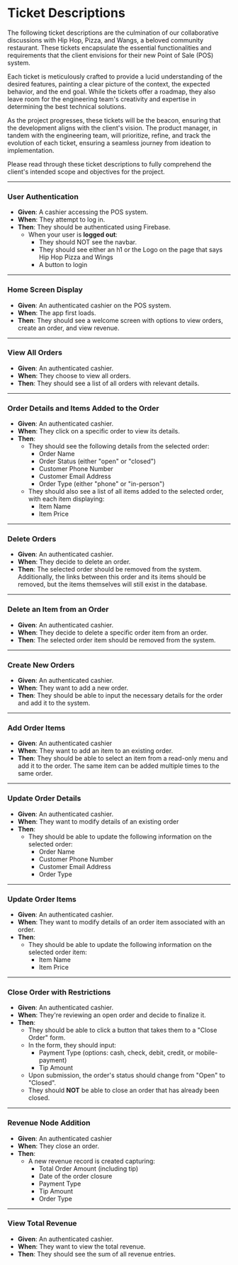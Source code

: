 # Ticket Descriptions

The following ticket descriptions are the culmination of our collaborative discussions with Hip Hop, Pizza, and Wangs, a beloved community restaurant. These tickets encapsulate the essential functionalities and requirements that the client envisions for their new Point of Sale (POS) system.

Each ticket is meticulously crafted to provide a lucid understanding of the desired features, painting a clear picture of the context, the expected behavior, and the end goal. While the tickets offer a roadmap, they also leave room for the engineering team's creativity and expertise in determining the best technical solutions.

As the project progresses, these tickets will be the beacon, ensuring that the development aligns with the client's vision. The product manager, in tandem with the engineering team, will prioritize, refine, and track the evolution of each ticket, ensuring a seamless journey from ideation to implementation.

Please read through these ticket descriptions to fully comprehend the client's intended scope and objectives for the project.

---

### **User Authentication**

- **Given**: A cashier accessing the POS system.
- **When**: They attempt to log in.
- **Then**: They should be authenticated using Firebase.
  - When your user is **logged out**:
     - They should NOT see the navbar.
     - They should see either an h1 or the Logo on the page that says Hip Hop Pizza and Wings
     - A button to login

---
### **Home Screen Display**

- **Given**: An authenticated cashier on the POS system.
- **When**: The app first loads.
- **Then**: They should see a welcome screen with options to view orders, create an order, and view revenue.

---

### **View All Orders**

- **Given**: An authenticated cashier.
- **When**: They choose to view all orders.
- **Then**: They should see a list of all orders with relevant details.

---

### **Order Details and Items Added to the Order**

- **Given**: An authenticated cashier.  
- **When**: They click on a specific order to view its details.  
- **Then**: 
    - They should see the following details from the selected order:
        - Order Name
        - Order Status (either "open" or "closed")
        - Customer Phone Number
        - Customer Email Address
        - Order Type (either "phone" or "in-person")
    - They should also see a list of all items added to the selected order, with each item displaying:
        - Item Name
        - Item Price

---

### **Delete Orders**

- **Given**: An authenticated cashier.  
- **When**: They decide to delete an order.  
- **Then**: The selected order should be removed from the system. Additionally, the links between this order and its items should be removed, but the items themselves will still exist in the database.  

---

### **Delete an Item from an Order**

- **Given**: An authenticated cashier.  
- **When**: They decide to delete a specific order item from an order.  
- **Then**: The selected order item should be removed from the system.  

---

### **Create New Orders**

- **Given**: An authenticated cashier.
- **When**: They want to add a new order.
- **Then**: They should be able to input the necessary details for the order and add it to the system. 

---

### **Add Order Items**

- **Given**: An authenticated cashier
- **When**: They want to add an item to an existing order.
- **Then**: They should be able to select an item from a read-only menu and add it to the order. The same item can be added multiple times to the same order. 

---

### **Update Order Details**

- **Given**: An authenticated cashier.
- **When**: They want to modify details of an existing order
- **Then**: 
    - They should be able to update the following information on the selected order:
        - Order Name
        - Customer Phone Number
        - Customer Email Address
        - Order Type

---

### **Update Order Items**

- **Given**: An authenticated cashier.  
- **When**: They want to modify details of an order item associated with an order.  
- **Then**: 
    - They should be able to update the following information on the selected order item:
        - Item Name
        - Item Price

---

### **Close Order with Restrictions**

- **Given**: An authenticated cashier.  
- **When**: They're reviewing an open order and decide to finalize it.
- **Then**: 
    - They should be able to click a button that takes them to a "Close Order" form.
    - In the form, they should input:
        - Payment Type (options: cash, check, debit, credit, or mobile-payment)
        - Tip Amount
    - Upon submission, the order's status should change from "Open" to "Closed".
    - They should **NOT** be able to close an order that has already been closed.

---

### **Revenue Node Addition**

- **Given**: An authenticated cashier
- **When**: They close an order.  
- **Then**: 
    - A new revenue record is created capturing:
        - Total Order Amount (including tip)
        - Date of the order closure
        - Payment Type
        - Tip Amount
        - Order Type
---

### **View Total Revenue**

- **Given**: An authenticated cashier.
- **When**: They want to view the total revenue.
- **Then**: They should see the sum of all revenue entries.
